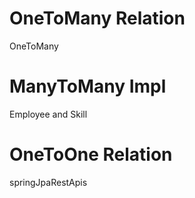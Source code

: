 # OneToMany Relation
OneToMany
# ManyToMany Impl
Employee and Skill
# OneToOne Relation
 springJpaRestApis
